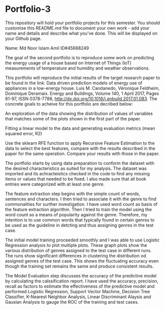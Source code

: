 # Portfolio-3
This repository will hold your portfolio projects for this semester. You should customise this README.md file to document your own work - add your name and details and describe what you've done. This will be displayed on your Github page.

Name: Md Noor Islam Amil ID#45688249

The goal of the second portfolio is to reproduce some work on predicting the energy usage of a house based on Internet of Things (IoT) measurements of temperature and humidity and weather observations.

This portfolio will reproduce the initial results of the target research paper to be found in the link: Data driven prediction models of energy use of appliances in a low-energy house. Luis M. Candanedo, Véronique Feldheim, Dominique Deramaix. Energy and Buildings, Volume 140, 1 April 2017, Pages 81-97, ISSN 0378-7788, http://dx.doi.org/10.1016/j.enbuild.2017.01.083. The concrete goals to acheive for this portfolio are decribed below:

An exploration of the data showing the distribution of values of variables that matches some of the plots shown in the first part of the paper. 

Fitting a linear model to the data and generating evaluation metrics (mean squared error, R2) 

Use the sklearn RFE function to apply Recursive Feature Estimation to the data to select the best features, compare with the results described in the paper for the same operation. Compare your results with those in the paper.

The portfolio starts by using data preparation to conform the dataset with the desired characteristics as suited for my analysis. The dataset was imported and its achracteistics checked in the code to find any missing items or values that needed to be fixed. I also made sure that all book entries were categorized with at least one genre. 


The feature extraxtion step begins with the simple count of words, sentences and characters. I then tried to associate it with the genre to find commonalities for surther investigation. I have used word count as basis of the feature extraction algorithm. Then I tried to train the model using the word count as a means of popularity against the genre. Therefore, my intention is to use common words that typically found in certain genres to be used as the guideline in detcting and thus assigning genres in the test case. 

The initial model training proceeded smoothly and I was able to use Logistic Regression analysis to plot multiple plots. These graph plots show the various distribution of genres assigned to the test case in different runs. The runs show significant differences in clustering the distribution od assigned genres of the test case. This shows the fluctuating accuracy even though the training set remains the same and produce consistent results.

The Model Evaluation step discusses the accuracy of the predictive model by calculating the calssification report. I have used the accuracy, precision, recall as factors to estimate the effectiveness of the predictive model and performed Logistic Regression, Support Vector Machine, Decision Tree Classifier, K-Nearest Neighbor Analysis, Linear Discriminant Alaysis and Gausian Analysis to gauge the ROC of the training and test cases.
